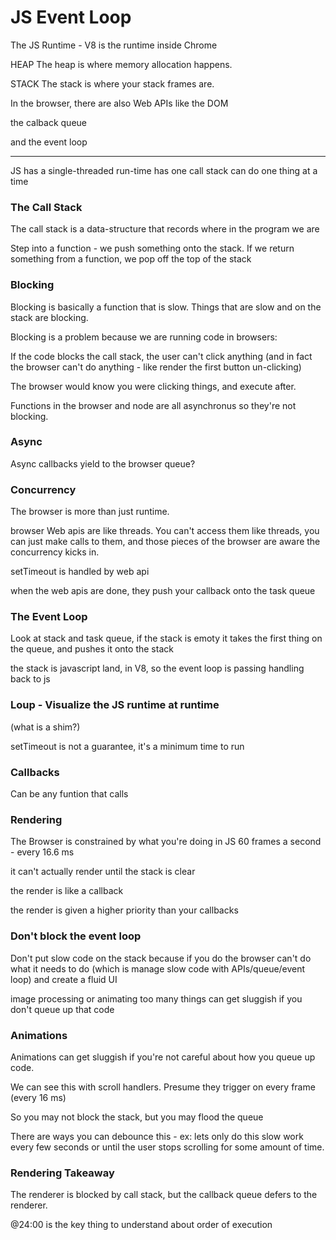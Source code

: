 # JS Event Loop

The JS Runtime - V8 is the runtime inside Chrome

HEAP
The heap is where memory allocation happens. 

STACK
The stack is where your stack frames are.

In the browser, there are also Web APIs like the DOM

the calback queue

and the event loop

---

JS has a single-threaded run-time
has one call stack
can do one thing at a time

### The Call Stack

The call stack is a data-structure that records where in the program we are

Step into a function - we push something onto the stack. If we return something from a function, we pop off the top of the stack

### Blocking

Blocking is basically a function that is slow. Things that are slow and on the stack are blocking.

Blocking is a problem because we are running code in browsers:

If the code blocks the call stack, the user can't click anything (and in fact the browser can't do anything - like render the first button un-clicking)

The browser would know you were clicking things, and execute after. 

Functions in the browser and node are all asynchronus so they're not blocking.

### Async

Async callbacks yield to the browser queue? 

### Concurrency
The browser is more than just runtime. 

browser Web apis are like threads. You can't access them like threads, you can just make calls to them, and those pieces of the browser are aware the concurrency kicks in.

setTimeout is handled by web api

when the web apis are done, they push your callback onto the task queue

### The Event Loop

Look at stack and task queue, if the stack is emoty it takes the first thing on the queue, and pushes it onto the stack

the stack is javascript land, in V8, so the event loop is passing handling back to js

### Loup - Visualize the JS runtime at runtime

(what is a shim?)

setTimeout is not a guarantee, it's a minimum time to run

### Callbacks

Can be any funtion that calls 

### Rendering

The Browser is constrained by what you're doing in JS
60 frames a second - every 16.6 ms

it can't actually render until the stack is clear

the render is like a callback

the render is given a higher priority than your callbacks

### Don't block the event loop 

Don't put slow code on the stack because if you do the browser can't do what it needs to do (which is manage slow code with APIs/queue/event loop) and create a fluid UI

image processing or animating too many things can get sluggish if you don't queue up that code

### Animations

Animations can get sluggish if you're not careful about how you queue up code.

We can see this with scroll handlers. Presume they trigger on every frame (every 16 ms)

So you may not block the stack, but you may flood the queue

There are ways you can debounce this - ex: lets only do this slow work every few seconds or until the user stops scrolling for some amount of time.

### Rendering Takeaway

The renderer is blocked by call stack, but the callback queue defers to the renderer. 

@24:00 is the key thing to understand about order of execution